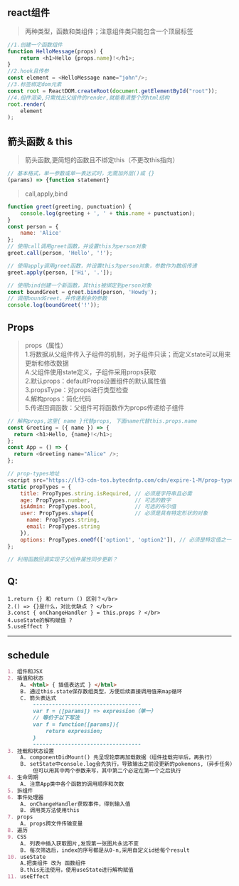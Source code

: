 ## react组件
> 两种类型，函数和类组件；注意组件类只能包含一个顶层标签
```js
//1.创建一个函数组件
function HelloMessage(props) {
    return <h1>Hello {props.name}!</h1>;
}
//2.hook且传参
const element = <HelloMessage name="john"/>;
//3.标签绑定dom元素
const root = ReactDOM.createRoot(document.getElementById("root"));
//4.组件渲染,只需找出父组件的render,就能看清整个的html结构
root.render(
    element
);
```
## 箭头函数 & this
> 箭头函数,更简短的函数且不绑定this（不更改this指向）
```js
// 基本格式，单一参数或单一表达式时，无需加外层()或 {}
(params) => {function statement}
```
> call,apply,bind
```js
function greet(greeting, punctuation) {  
    console.log(greeting + ', ' + this.name + punctuation);  
}  
const person = {  
    name: 'Alice'  
};  
// 使用call调用greet函数，并设置this为person对象  
greet.call(person, 'Hello', '!');  

// 使用apply调用greet函数，并设置this为person对象，参数作为数组传递
greet.apply(person, ['Hi', '.']);  

// 使用bind创建一个新函数，其this被绑定到person对象  
const boundGreet = greet.bind(person, 'Howdy');  
// 调用boundGreet，并传递剩余的参数  
console.log(boundGreet('!'));  
```

## Props
> props（属性）<br/>
> 1.将数据从父组件传入子组件的机制，对子组件只读；而定义state可以用来更新和修改数据<br/>
>   A.父组件使用state定义，子组件采用props获取<br/>
> 2.默认props：defaultProps设置组件的默认属性值<br/>
> 3.propsType：对props进行类型检查<br/>
> 4.解构props：简化代码<br/>
> 5.传递回调函数：父组件可将函数作为props传递给子组件<br/>
```js
// 解构props,这里{ name }代替props, 下面name代替this.props.name
const Greeting = ({ name }) => {
  return <h1>Hello, {name}!</h1>;
};
const App = () => {
  return <Greeting name="Alice" />;
};

// prop-types地址
<script src="https://lf3-cdn-tos.bytecdntp.com/cdn/expire-1-M/prop-types/15.8.1/prop-types.min.js" type="application/javascript"></script>
static propTypes = {
    title: PropTypes.string.isRequired, // 必须是字符串且必需
    age: PropTypes.number,              // 可选的数字
    isAdmin: PropTypes.bool,            // 可选的布尔值
    user: PropTypes.shape({             // 必须是具有特定形状的对象
      name: PropTypes.string,
      email: PropTypes.string
    }),
    options: PropTypes.oneOf(['option1', 'option2']), // 必须是特定值之一
};

// 利用函数回调实现子父组件属性同步更新？
```



## Q: 
    1.return {} 和 return () 区别？</br>
    2.() => {}是什么，对比优缺点 ? </br>
    3.const { onChangeHandler } = this.props ? </br>
    4.useState的解构赋值 ?
    5.useEffect ?
---
## schedule
```markdown
1. 组件和JSX
2. 插值和状态
    A. <html> { 插值表达式 } </html>
    B. 通过this.state保存数组类型，方便后续直接调用值来map循环
    C. 箭头表达式
        ----------------------------------
        var f = ([params]) => expression（单一）
        // 等价于以下写法
        var f = function([params]){
            return expression;
        }
        ----------------------------------
3. 挂载和状态设置
    A. componentDidMount() 先呈现轮廓再加载数据（组件挂载完毕后，再执行）
    B. setState中console.log会先执行，导致输出之前没更新的pokemons,（异步任务）
        但可以用其中两个参数来写，其中第二个必定在第一个之后执行
4. 生命周期
    A. 注意App类中各个函数的调用顺序和次数
5. 拆组件
6. 事件处理器
    A. onChangeHandler获取事件，得到输入值
    B. 调用类方法使用this
7. props
    A. props跨文件传输变量
8. 遍历
9. CSS
    A. 列表中插入获取图片,发现第一张图片永远不变
    B. 每次筛选后，index的序号都是从0-n,采用自定义id给每个result
10. useState
    A.把类组件 改为 函数组件
    B.this无法使用，使用useState进行解构赋值
11. useEffect

```